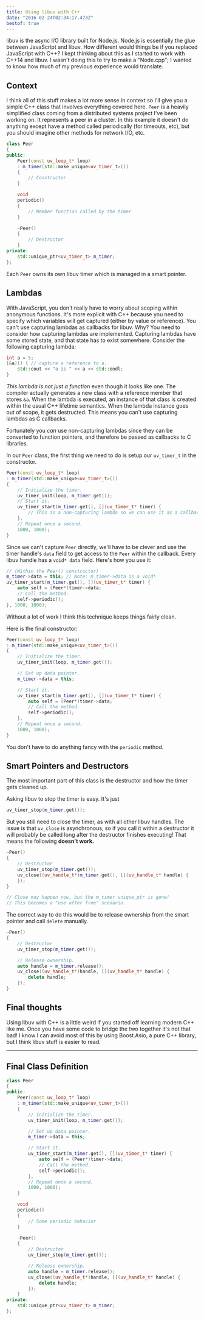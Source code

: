 ```yaml
---
title: Using libuv with C++
date: "2016-02-24T02:34:17.473Z"
bestof: true
---
```


libuv is the async I/O library built for Node.js. Node.js is essentially the glue between JavaScript
and libuv. How different would things be if you replaced JavaScript with C++? I kept thinking about
this as I started to work with C++14 and libuv. I wasn't doing this to try to make a "Node.cpp"; I
wanted to know how much of my previous experience would translate.

## Context

I think all of this stuff makes a lot more sense in context so I'll give you a simple C++ class
that involves everything covered here. `Peer` is a heavily simplified class coming from a
distributed systems project I've been working on. It represents a peer in a cluster. In this example
it doesn't do anything except have a method called periodically (for timeouts, etc), but you should
imagine other methods for network I/O, etc.

```c++
class Peer
{
public:
	Peer(const uv_loop_t* loop)
	: m_timer(std::make_unique<uv_timer_t>())
	{
		// Constructor
	}

	void
	periodic()
	{
		// Member function called by the timer
	}

	~Peer()
	{
		// Destructor
	}
private:
	std::unique_ptr<uv_timer_t> m_timer;
};
```

Each `Peer` owns its own libuv timer which is managed in a smart pointer.

## Lambdas

With JavaScript, you don't really have to worry about scoping within anonymous functions. It's more
explicit with C++ because you need to specify which variables will get captured (either by value or
reference). You can't use capturing lambdas as callbacks for libuv. Why? You need to consider how
capturing lambdas are implemented. Capturing lambdas have some stored state, and that state
has to exist somewhere. Consider the following capturing lambda:

```c++
int a = 5;
[&a]() { // capture a reference to a.
	std::cout << "a is " << a << std::endl;
}
```

*This lambda is not just a function* even though it looks like one. The compiler actually generates
a new class with a reference member that stores `&a`. When the lambda is executed, an instance of
that class is created within the usual C++ lifetime semantics. When the lambda instance goes out of
scope, it gets destructed. This means you can't use capturing lambdas as C callbacks.

Fortunately you *can* use non-capturing lambdas since they can be converted to function pointers,
and therefore be passed as callbacks to C libraries.

In our `Peer` class, the first thing we need to do is setup our `uv_timer_t` in the constructor.

```c++
Peer(const uv_loop_t* loop)
: m_timer(std::make_unique<uv_timer_t>())
{
	// Initialize the timer.
	uv_timer_init(loop, m_timer.get());
	// Start it.
	uv_timer_start(m_timer.get(), [](uv_timer_t* timer) {
		// This is a non-capturing lambda so we can use it as a callback.
	},
	// Repeat once a second.
	1000, 1000);
}
```

Since we can't capture `Peer` directly, we'll have to be clever and use the timer handle's `data`
field to get access to the `Peer` within the callback. Every libuv handle has a `void* data` field.
Here's how you use it:

```c++
// (Within the Peer() constructor)
m_timer->data = this; // Note: m_timer->data is a void*
uv_timer_start(m_timer.get(), [](uv_timer_t* timer) {
	auto self = (Peer*)timer->data;
	// Call the method.
	self->periodic();
}, 1000, 1000);
```

Without a lot of work I think this technique keeps things fairly clean.

Here is the final constructor:

```c++
Peer(const uv_loop_t* loop)
: m_timer(std::make_unique<uv_timer_t>())
{
	// Initialize the timer.
	uv_timer_init(loop, m_timer.get());

	// Set up data pointer.
	m_timer->data = this;

	// Start it.
	uv_timer_start(m_timer.get(), [](uv_timer_t* timer) {
		auto self = (Peer*)timer->data;
		// Call the method.
		self->periodic();
	},
	// Repeat once a second.
	1000, 1000);
}
```

You don't have to do anything fancy with the `periodic` method.

## Smart Pointers and Destructors

The most important part of this class is the destructor and how the timer gets cleaned up.

Asking libuv to stop the timer is easy. It's just

```c++
uv_timer_stop(m_timer.get());
```

But you still need to close the timer, as with all other libuv handles. The issue is that `uv_close`
is asynchronous, so if you call it within a destructor it will probably be called long after the
destructor finishes executing! That means the following **doesn't work.**

```c++
~Peer()
{
	// Destructor
	uv_timer_stop(m_timer.get());
	uv_close((uv_handle_t*)m_timer.get(), [](uv_handle_t* handle) {
	});
}

// Close may happen now, but the m_timer unique_ptr is gone!
// This becomes a "use after free" scenario.
```

The correct way to do this would be to release ownership from the smart pointer and call `delete`
manually.

```c++
~Peer()
{
	// Destructor
	uv_timer_stop(m_timer.get());

	// Release ownership.
	auto handle = m_timer.release();
	uv_close((uv_handle_t*)handle, [](uv_handle_t* handle) {
		delete handle;
	});
}
```

## Final thoughts

Using libuv with C++ is a little weird if you started off learning modern C++ like me. Once you have
some code to bridge the two together it's not that bad! I know I can avoid most of this by using
Boost.Asio, a pure C++ library, but I think libuv stuff is easier to read.

---

## Final Class Definition

```c++
class Peer
{
public:
	Peer(const uv_loop_t* loop)
	: m_timer(std::make_unique<uv_timer_t>())
	{
		// Initialize the timer.
		uv_timer_init(loop, m_timer.get());

		// Set up data pointer.
		m_timer->data = this;

		// Start it.
		uv_timer_start(m_timer.get(), [](uv_timer_t* timer) {
			auto self = (Peer*)timer->data;
			// Call the method.
			self->periodic();
		},
		// Repeat once a second.
		1000, 1000);
	}

	void
	periodic()
	{
		// Some periodic behavior
	}

	~Peer()
	{
		// Destructor
		uv_timer_stop(m_timer.get());

		// Release ownership.
		auto handle = m_timer.release();
		uv_close((uv_handle_t*)handle, [](uv_handle_t* handle) {
			delete handle;
		});
	}
private:
	std::unique_ptr<uv_timer_t> m_timer;
};
```
